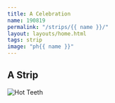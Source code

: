 ```yaml
---
title: A Celebration
name: 190819
permalink: "/strips/{{ name }}/"
layout: layouts/home.html
tags: strip
image: "ph{{ name }}"
---
```


## A Strip

<img src="/img/{{ image }}.png" alt="Hot Teeth">
